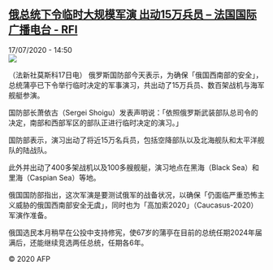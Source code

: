 <!--1594994101000-->
[俄总统下令临时大规模军演 出动15万兵员 – 法国国际广播电台 - RFI](http://www.rfi.fr//cn/contenu/20200717-%E4%BF%84%E6%80%BB%E7%BB%9F%E4%B8%8B%E4%BB%A4%E4%B8%B4%E6%97%B6%E5%A4%A7%E8%A7%84%E6%A8%A1%E5%86%9B%E6%BC%94-%E5%87%BA%E5%8A%A815%E4%B8%87%E5%85%B5%E5%91%98)
------

<div>17/07/2020 - 14:50</div><img src="https://s.rfi.fr/media/display/4bea4564-c82f-11ea-8130-005056a98db9/w:310/p:16x9/int0015b.200717205003.jpg"><div class="t-content__body u-clearfix"><div class="m-interstitial"></div><p>（法新社莫斯科17日电）    俄罗斯国防部今天表示，为确保「俄国西南部的安全」，总统蒲亭已下令举行临时决定的军事演习，共出动了15万兵员、数百架战机与海军舰艇参演。</p><p>    国防部长萧依古（Sergei Shoigu）发表声明说：「依照俄罗斯武装部队总司令的决定，南部和西部军区的部队正进行临时决定的演习。」</p><p>    国防部表示，演习出动了将近15万名兵员，包括空降部队以及北海舰队和太平洋舰队的陆战队。</p><p>    此外并出动了400多架战机以及100多艘舰艇，演习地点在黑海（Black Sea）和里海（Caspian Sea）等地。</p><p>    俄国国防部指出，这次军演是要测试俄军的战备状况，以确保「仍面临严重恐怖主义威胁的俄国西南部安全无虞」，同时也为「高加索2020」（Caucasus-2020）军演作准备。</p><p>    俄国选民本月稍早在公投中支持修宪，使67岁的蒲亭在目前的总统任期2024年届满后，还能继续竞选两任总统，任期各6年。</p><p class="t-copyright">© 2020 AFP</p>        </div>
